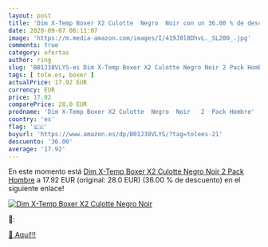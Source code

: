 ```yaml
---
layout: post
title: 'Dim X-Temp Boxer X2 Culotte  Negro  Noir con un 36.00 % de descuento'
date: 2020-09-07 06:11:07
image: 'https://m.media-amazon.com/images/I/419J0l0DhvL._SL200_.jpg'
comments: true
category: ofertas
author: ring
slug: 'B01J38VLYS-es Dim X-Temp Boxer X2 Culotte Negro Noir 2 Pack Hombre'
tags: [ tole.es, boxer ]
actualPrice: 17.92 EUR
currency: EUR
price: 17.92
comparePrice: 28.0 EUR
prodname: 'Dim X-Temp Boxer X2 Culotte  Negro  Noir   2  Pack Hombre'
country: 'es'
flag: '🇪🇸'
buyurl: 'https://www.amazon.es/dp/B01J38VLYS/?tag=tolees-21'
descuento: '36.00'
average: '17.92'
---
```


En este momento está [Dim X-Temp Boxer X2 Culotte  Negro  Noir   2  Pack Hombre](https://www.amazon.es/dp/B01J38VLYS/?tag=tolees-21) a 17.92 EUR (original: 28.0 EUR) (36.00 %  de descuento) en el siguiente enlace!

[![Dim X-Temp Boxer X2 Culotte  Negro  Noir](https://m.media-amazon.com/images/I/419J0l0DhvL._SL200_.jpg)](https://www.amazon.es/dp/B01J38VLYS/?tag=tolees-21)

🔎:


[🛒 Aquí!!!](https://www.amazon.es/dp/B01J38VLYS/?tag=tolees-21)
